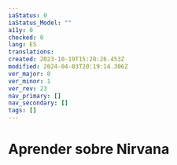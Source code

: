 ```yaml
---
iaStatus: 0
iaStatus_Model: ""
a11y: 0
checked: 0
lang: ES
translations: 
created: 2023-10-19T15:28:26.453Z
modified: 2024-04-03T20:19:14.306Z
ver_major: 0
ver_minor: 1
ver_rev: 23
nav_primary: []
nav_secondary: []
tags: []
---
```

# Aprender sobre Nirvana
